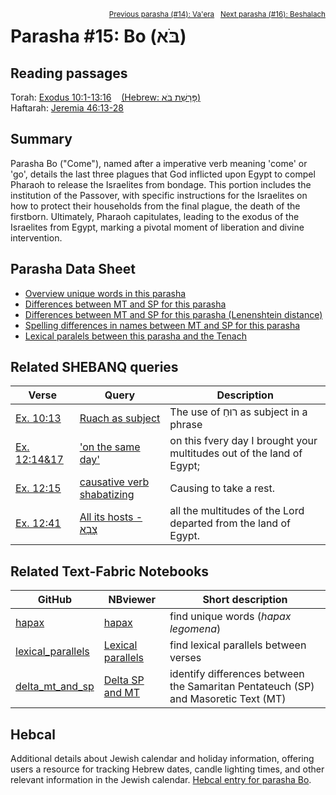 <span style="float: right;"><sup><a href="../14%20-%20Va'era">Previous parasha (#14): Va'era</a> &nbsp;&nbsp;<a href="../16%20-%20Beshalach">Next parasha (#16): Beshalach</a></sup></span>

# Parasha&nbsp;#15: Bo (בֹּא) <a name="start"></a>

## Reading passages

Torah: <a href="https://www.stepbible.org/?q=version=NASB2020|reference=Ex.10:1-13:16&options=HNVUG" target="_blank">Exodus 10:1-13:16</a> &nbsp;&nbsp; <a href="https://tikkun.io/#/p/bo" target="_blank">(Hebrew: פָּרָשַׁת בֹּא)</a><br>
Haftarah: <a href="https://www.stepbible.org/?q=version=NASB2020|reference=Jer.46:13-28&options=HNVUG" target="_blank">Jeremia 46:13-28</a>

## Summary

Parasha Bo ("Come"), named after a imperative verb meaning 'come' or 'go', details the last three plagues that God inflicted upon Egypt to compel Pharaoh to release the Israelites from bondage. This portion includes the institution of the Passover, with specific instructions for the Israelites on how to protect their households from the final plague, the death of the firstborn. Ultimately, Pharaoh capitulates, leading to the exodus of the Israelites from Egypt, marking a pivotal moment of liberation and divine intervention.

## Parasha Data Sheet

<ul><li><a href="https://tonyjurg.github.io/Parashot/WeeklyParasha/15%20-%20Bo/hapax_legomena(Bo).html" target="_blank">Overview unique words in this parasha</a>
</li><li><a href="https://tonyjurg.github.io/Parashot/WeeklyParasha/15%20-%20Bo/differences_MT_SP(Bo).html" target="_blank">Differences between MT and SP for this parasha</a>
</li><li><a href="https://tonyjurg.github.io/Parashot/WeeklyParasha/15%20-%20Bo/levenshtein_differences_MT_SP(Bo).html" target="_blank">Differences between MT and SP for this parasha (Lenenshtein distance)</a>
</li><li><a href="https://tonyjurg.github.io/Parashot/WeeklyParasha/15%20-%20Bo/spelling_differences_SP_MT(Bo).html" target="_blank">Spelling differences in names between MT and SP for this parasha</a>
</li><li><a href="https://tonyjurg.github.io/Parashot/WeeklyParasha/15%20-%20Bo/lexical_parallels(Bo).html" target="_blank">Lexical paralels between this parasha and the Tenach</a>
</li></ul>

## Related SHEBANQ queries

Verse | Query | Description
--- | --- | ---
<a href="https://www.stepbible.org/?q=version=NASB2020\|reference=Ex.10:13&options=HNVUG" target="_blank">Ex. 10:13</a> | <a href="https://shebanq.ancient-data.org/hebrew/text?iid=6312&version=2021&page=1&mr=r&qw=q" target="_blank">Ruach as subject</a> | The use of רוּחַ as subject in a phrase
<a href="https://www.stepbible.org/?q=version=NASB2020\|reference=Ex.12:14,17&options=HNVUG" target="_blank">Ex. 12:14&17</a> | <a href="https://shebanq.ancient-data.org/hebrew/text?iid=6558&version=2021&page=1&mr=r&qw=q" target="_blank">'on the same day'</a> | on this fvery day I brought your multitudes out of the land of Egypt;
<a href="https://www.stepbible.org/?q=version=NASB2020\|reference=Ex.12:15&options=HNVUG" target="_blank">Ex. 12:15</a> | <a href="https://shebanq.ancient-data.org/hebrew/text?iid=6346&version=2021&page=1&mr=r&qw=q" target="_blank">causative verb shabatizing</a> | Causing to take a rest.
<a href="https://www.stepbible.org/?q=version=NASB2020\|reference=Ex.12:41&options=HNVUG" target="_blank">Ex. 12:41</a> | <a href="https://shebanq.ancient-data.org/hebrew/text?iid=6307&version=2021&page=1&mr=r&qw=q" target="_blank">All its hosts - צָבָא</a> | all the multitudes of the Lord departed from the land of Egypt.

## Related Text-Fabric Notebooks

GitHub | NBviewer | Short description
---|---|---
[hapax](hapax.ipynb) | <a href="https://nbviewer.org/github/tonyjurg/Parashot/blob/main/WeeklyParasha/15%20-%20Bo/hapax.ipynb" target="_blank">hapax</a> | find unique words (*hapax legomena*)
[lexical_parallels](lexical_parallels.ipynb) |<a href="https://nbviewer.org/github/tonyjurg/Parashot/blob/main/WeeklyParasha/15%20-%20Bo/lexical_parallels.ipynb" target="_blank">Lexical parallels</a>| find lexical parallels between verses
[delta_mt_and_sp](delta_mt_and_sp.ipynb) |<a href="https://nbviewer.org/github/tonyjurg/Parashot/blob/main/WeeklyParasha/15%20-%20Bo/delta_mt_and_sp.ipynb" target="_blank">Delta SP and MT</a>| identify differences between the Samaritan Pentateuch (SP) and Masoretic Text (MT)

## Hebcal

Additional details about Jewish calendar and holiday information, offering users a resource for tracking Hebrew dates, candle lighting times, and other relevant information in the Jewish calendar. <a href="https://www.hebcal.com/sedrot/bo" target="_blank">Hebcal entry for parasha Bo</a>.
